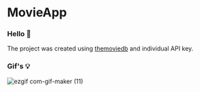 # MovieApp

### Hello 👋

The project was created using [themoviedb](https://www.themoviedb.org/?language=en) and individual API key. 

### Gif's 💡

![ezgif com-gif-maker (11)](https://user-images.githubusercontent.com/75754448/103916890-43de5100-510d-11eb-8794-c10ccbef1ea1.gif)





